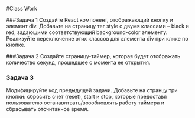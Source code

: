 #Class Work 

###Задача 1 
Создайте React компонент, отображающий кнопку и элемент div. Добавьте на страницу тег style с двумя классами – black и red,
 задающими соответствующий background-color элементу. Реализуйте переключение этих классов для элемента div при клике по кнопке.

###Задача 2 
Создайте страницу-таймер, которая будет отображать количество секунд, прошедшее с момента ее открытия. 

### Задача 3 
Модифицируйте код предыдущей задачи. Добавьте на странцу три кнопки: сбросить счет (reset), start и stop,
которые предоставя пользователю останавлтвать/возобновлять работу таймера и сбрасывать отсчитанное время.
